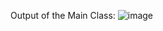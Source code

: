 Output of the Main Class:
![image](https://github.com/user-attachments/assets/1b379e33-aff6-4593-9006-122badd7946d)
